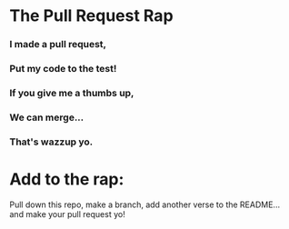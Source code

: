 # The Pull Request Rap

### I made a pull request,

### Put my code to the test!

### If you give me a thumbs up,

### We can merge...

### That's wazzup yo.


# Add to the rap:

Pull down this repo, make a branch, add another verse to the README... and make your pull request yo! 
